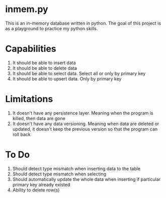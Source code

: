 # inmem.py

This is an in-memory database written in python.
The goal of this project is as a playground to practice my python skills.

# Capabilities

1. It should be able to insert data
2. It should be able to delete data
3. It should be able to select data. Select all or only by primary key
4. It should be able to upsert data. Only by primary key

# Limitations

1. It doesn't have any persistence layer. Meaning when the program is killed, then data are gone
2. It doesn't have any data versioning. Meaning when data are deleted or updated, it doesn't keep the previous version so that the program can roll back

# To Do

1. Should detect type mismatch when inserting data to the table
2. Should detect type mismatch when selecting
3. Should automatically update the whole data when inserting if particular primary key already existed
4. Ability to delete row(s)
